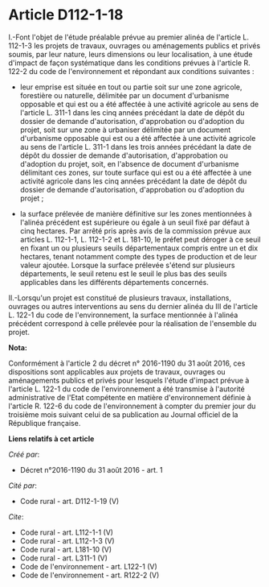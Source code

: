 # Article D112-1-18

I.-Font l'objet de l'étude préalable prévue au premier alinéa de l'article L. 112-1-3 les projets de travaux, ouvrages ou
aménagements publics et privés soumis, par leur nature, leurs dimensions ou leur localisation, à une étude d'impact de façon
systématique dans les conditions prévues à l'article R. 122-2 du code de l'environnement et répondant aux conditions
suivantes :

- leur emprise est située en tout ou partie soit sur une zone agricole, forestière ou naturelle, délimitée par un document
d'urbanisme opposable et qui est ou a été affectée à une activité agricole au sens de l'article L. 311-1 dans les cinq années
précédant la date de dépôt du dossier de demande d'autorisation, d'approbation ou d'adoption du projet, soit sur une zone à
urbaniser délimitée par un document d'urbanisme opposable qui est ou a été affectée à une activité agricole au sens de
l'article L. 311-1 dans les trois années précédant la date de dépôt du dossier de demande d'autorisation, d'approbation ou
d'adoption du projet, soit, en l'absence de document d'urbanisme délimitant ces zones, sur toute surface qui est ou a été
affectée à une activité agricole dans les cinq années précédant la date de dépôt du dossier de demande d'autorisation,
d'approbation ou d'adoption du projet ;

- la surface prélevée de manière définitive sur les zones mentionnées à l'alinéa précédent est supérieure ou égale à un seuil
fixé par défaut à cinq hectares. Par arrêté pris après avis de la commission prévue aux articles L. 112-1-1, L. 112-1-2 et L.
181-10, le préfet peut déroger à ce seuil en fixant un ou plusieurs seuils départementaux compris entre un et dix hectares,
tenant notamment compte des types de production et de leur valeur ajoutée. Lorsque la surface prélevée s'étend sur plusieurs
départements, le seuil retenu est le seuil le plus bas des seuils applicables dans les différents départements concernés.

II.-Lorsqu'un projet est constitué de plusieurs travaux, installations, ouvrages ou autres interventions au sens du dernier
alinéa du III de l'article L. 122-1 du code de l'environnement, la surface mentionnée à l'alinéa précédent correspond à celle
prélevée pour la réalisation de l'ensemble du projet.

**Nota:**

Conformément à l'article 2 du décret n° 2016-1190 du 31 août 2016, ces dispositions sont applicables aux projets de travaux,
ouvrages ou aménagements publics et privés pour lesquels l'étude d'impact prévue à l'article L. 122-1 du code de
l'environnement a été transmise à l'autorité administrative de l'Etat compétente en matière d'environnement définie à
l'article R. 122-6 du code de l'environnement à compter du premier jour du troisième mois suivant celui de sa publication au
Journal officiel de la République française.

**Liens relatifs à cet article**

_Créé par_:

  - Décret n°2016-1190 du 31 août 2016 - art. 1

_Cité par_:

  - Code rural - art. D112-1-19 (V)

_Cite_:

  - Code rural - art. L112-1-1 (V)
  - Code rural - art. L112-1-3 (V)
  - Code rural - art. L181-10 (V)
  - Code rural - art. L311-1 (V)
  - Code de l'environnement - art. L122-1 (V)
  - Code de l'environnement - art. R122-2 (V)
